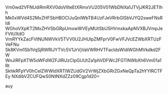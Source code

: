 Vm0wd2VFNUdiRmRXV0doVllteEtXRmxVU205V01WbDNXa1JTVjJKR2JETlhh
Mk0xWVd4S2MxZHFSbHBOClJuQnlWbTB4UzFJeVRrbGlSbVJYQ2sweFNsRldi
WGhoVXpKT2MxZHVSbGRpUmxwWVEyMUtSbU5HVmxkaApNVXBJVmpJeFVtUXdO
VmRYYkZacFVtNUNWVkV5TVV0U2JHUlpZMFprV0FwVFJVcEZWbXRTUzFVeFNu
Sk8KVm1Sb1VqSjRWRlJYTVc5V1JrVjVaVWRHVTFacldsWldiWGhMVkdkd2FW
WnJiRFpXTW5oWFdWZFJlRlJzClpGUUtZa1phVDFWc2FGTlNWbXh6Vm01a1Rt
SkhkRFpYV0hCelZWWldXRTlWZUdGV2VrWjZXbGRrZGxNeQpTa2hYYlRCTFEy
NXdibVZCUFQwS0NtNXdZZz09Cgp1d20=

auy